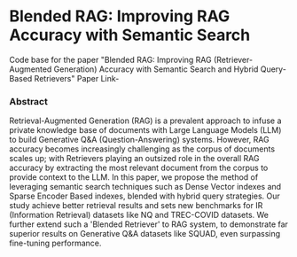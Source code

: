 # Blended RAG: Improving RAG Accuracy with Semantic Search
Code base for the paper "Blended RAG: Improving RAG (Retriever-Augmented Generation) Accuracy with Semantic Search and Hybrid Query-Based Retrievers"
Paper Link- 

### Abstract
Retrieval-Augmented Generation (RAG) is a prevalent approach to infuse a private knowledge base of documents with Large Language Models (LLM) to build Generative Q\&A (Question-Answering) systems. However, RAG accuracy becomes increasingly challenging as the corpus of documents scales up; with Retrievers playing an outsized role in the overall RAG accuracy by extracting the most relevant document from the corpus to provide context to the LLM. In this paper, we propose the method of leveraging semantic search techniques such as Dense Vector indexes and Sparse Encoder Based indexes, blended with hybrid query strategies. Our study achieve better retrieval results and sets new benchmarks for IR (Information Retrieval) datasets like NQ and TREC-COVID datasets. We further extend such a 'Blended Retriever' to RAG system, to demonstrate far superior results on Generative Q\&A datasets like SQUAD, even surpassing fine-tuning performance.
